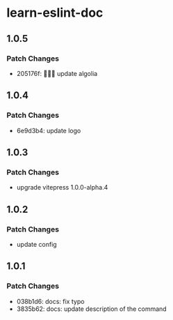 # learn-eslint-doc

## 1.0.5

### Patch Changes

- 205176f: 🚀🚀🚀 update algolia

## 1.0.4

### Patch Changes

- 6e9d3b4: update logo

## 1.0.3

### Patch Changes

- upgrade vitepress 1.0.0-alpha.4

## 1.0.2

### Patch Changes

- update config

## 1.0.1

### Patch Changes

- 038b1d6: docs: fix typo
- 3835b62: docs: update description of the command

